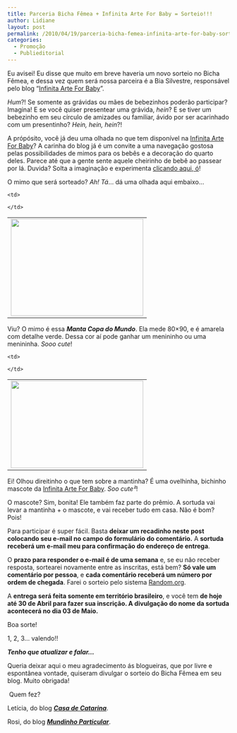 ```yaml
---
title: Parceria Bicha Fêmea + Infinita Arte For Baby = Sorteio!!!
author: Lidiane
layout: post
permalink: /2010/04/19/parceria-bicha-femea-infinita-arte-for-baby-sorteio/
categories:
  - Promoção
  - Publieditorial
---
```

Eu avisei! Eu disse que muito em breve haveria um novo sorteio no Bicha Fêmea, e dessa vez quem será nossa parceira é a Bia Silvestre, responsável pelo blog “<a href="http://infinitaarteforbaby.blogspot.com/" target="_blank" rel="noopener noreferrer">Infinita Arte For Baby</a>”.

_Hum_?! Se somente as grávidas ou mães de bebezinhos poderão participar? Imagina! E se você quiser presentear uma grávida, _hein_? E se tiver um bebezinho em seu círculo de amizades ou familiar, ávido por ser acarinhado com um presentinho? _Hein, hein, hein_?!

<!--more-->

A própósito, você já deu uma olhada no que tem disponível na <a href="http://infinitaarteforbaby.blogspot.com/" target="_blank" rel="noopener noreferrer">Infinita Arte For Baby</a>? A carinha do blog já é um convite a uma navegação gostosa pelas possibilidades de mimos para os bebês e a decoração do quarto deles. Parece até que a gente sente aquele cheirinho de bebê ao passear por lá. Duvida? Solta a imaginação e experimenta <a href="http://infinitaarteforbaby.blogspot.com/" target="_blank" rel="noopener noreferrer">clicando aqui, ó</a>!

O mimo que será sorteado? _Ah! Tá_… dá uma olhada aqui embaixo…

<table align="center">
  <tr>
    <td>
      <a href="https://www.trololodemulher.com.br/2010/04/MANTA-Copa-do-Mundo.jpg"><img class="aligncenter size-medium wp-image-4557" title="MANTA Copa do Mundo" src="https://www.trololodemulher.com.br/2010/04/MANTA-Copa-do-Mundo-300x220.jpg" alt="" width="300" height="220" /></a>
    </td>
    
    <td>
       
    </td>
  </tr>
</table>

Viu? O mimo é essa **_Manta Copa do Mundo_**. Ela mede 80&#215;90, e é amarela com detalhe verde. Dessa cor aí pode ganhar um menininho ou uma menininha. _Sooo cute_!

<table align="center">
  <tr>
    <td>
      <a href="https://www.trololodemulher.com.br/2010/04/MANTA-Copa-do-Mundo-01.jpg"><img class="aligncenter size-medium wp-image-4558" title="MANTA Copa do Mundo 01" src="https://www.trololodemulher.com.br/2010/04/MANTA-Copa-do-Mundo-01-300x198.jpg" alt="" width="300" height="198" /></a>
    </td>
    
    <td>
       
    </td>
  </tr>
</table>

Ei! Olhou direitinho o que tem sobre a mantinha? É uma ovelhinha, bichinho mascote da <a href="http://infinitaarteforbaby.blogspot.com/" target="_blank" rel="noopener noreferrer">Infinita Arte For Baby</a>. _Soo cute²_!

O mascote? Sim, bonita! Ele também faz parte do prêmio. A sortuda vai levar a mantinha + o mascote, e vai receber tudo em casa. Não é bom? Pois!

Para participar é super fácil. Basta **deixar um recadinho neste post colocando seu e-mail no campo do formulário do comentário.** A **sortuda receberá um e-mail meu para confirmação do endereço de entrega**.

O **prazo para responder o e-mail é de uma semana** e, se eu não receber resposta, sortearei novamente entre as inscritas, está bem? **Só vale um comentário por pessoa**, e **cada comentário receberá um número por ordem de chegada**. Farei o sorteio pelo sistema <a href="http://www.random.org/" target="_blank" rel="noopener noreferrer">Random.org</a>.

A **entrega será feita somente em território brasileiro**, e você tem **de hoje até 30 de Abril para fazer sua inscrição. A divulgação do nome da sortuda acontecerá no dia 03 de Maio.**

Boa sorte!

1, 2, 3… valendo!!

**_Tenho que atualizar e falar&#8230;_**

Queria deixar aqui o meu agradecimento ás blogueiras, que por livre e espontânea vontade, quiseram divulgar o sorteio do Bicha Fêmea em seu blog. Muito obrigada!

 Quem fez?

Letícia, do blog **_<a href="http://blog.casadecatarina.com.br/" target="_blank" rel="noopener noreferrer">Casa de Catarina</a>_**.

Rosi, do blog <a href="http://mundinhodarosi.blogspot.com/2010/04/ta-rolando.html" target="_blank" rel="noopener noreferrer"><strong><em>Mundinho Particular</em></strong></a>.